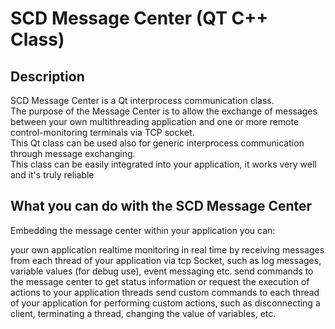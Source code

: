 # SCD Message Center (QT C++ Class)

## Description
SCD Message Center is a Qt interprocess communication class.<br>
The purpose of the Message Center is to allow the exchange of messages between your own multithreading application and one or more remote control-monitoring terminals via TCP socket. <br>
This Qt class can be used also for generic interprocess communication through message exchanging.<br>
This class can be easily integrated into your application, it works very well and it's truly reliable
## What you can do with the SCD Message Center
Embedding the message center within your application you can:

your own application realtime monitoring  in real time by receiving messages from each thread of your application via tcp Socket, such as log messages, variable values ​​(for debug use), event messaging etc.
send commands to the message center to get status information or request the execution of actions to your application threads
send custom commands to each thread of your application for performing custom actions, such as disconnecting a client, terminating a thread, changing the value of variables, etc.
